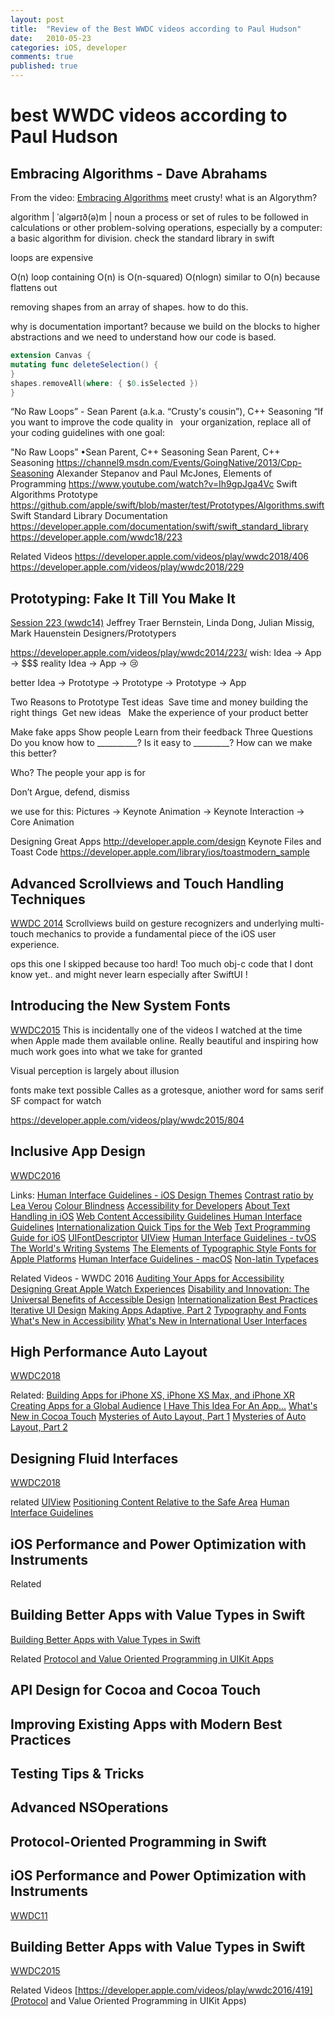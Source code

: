 ```yaml
---
layout: post
title:  "Review of the Best WWDC videos according to Paul Hudson"
date:   2010-05-23
categories: iOS, developer
comments: true
published: true
---
```



# best WWDC videos according to Paul Hudson

## Embracing Algorithms - Dave Abrahams 

From the video:
[Embracing Algorithms](https://developer.apple.com/videos/play/wwdc2018/223/)
meet crusty!
what is an Algorythm? 

algorithm | ˈalɡərɪð(ə)m |
noun
a process or set of rules to be followed in calculations or other problem-solving operations, especially by a computer: a basic algorithm for division.
check the standard library in swift
 
 loops are expensive

O(n) loop containing O(n) is O(n-squared)
O(nlogn) similar to O(n) because flattens out 

removing shapes from an array of shapes. how to do this. 
 
why is documentation important?
because we build on the blocks to higher abstractions and we need to understand how our code is based.

``` swift
extension Canvas {
mutating func deleteSelection() {
}
shapes.removeAll(where: { $0.isSelected })
}
```
“No Raw Loops” - Sean Parent (a.k.a. “Crusty's cousin”), C++ Seasoning
“If you want to improve the code quality in   your organization, replace all of your coding guidelines with one goal:

"No Raw Loops” •Sean Parent, C++ Seasoning
Sean Parent, C++ Seasoning https://channel9.msdn.com/Events/GoingNative/2013/Cpp-Seasoning
Alexander Stepanov and Paul McJones, Elements of Programming https://www.youtube.com/watch?v=Ih9gpJga4Vc
Swift Algorithms Prototype https://github.com/apple/swift/blob/master/test/Prototypes/Algorithms.swift
Swift Standard Library Documentation https://developer.apple.com/documentation/swift/swift_standard_library
https://developer.apple.com/wwdc18/223

Related Videos
https://developer.apple.com/videos/play/wwdc2018/406
https://developer.apple.com/videos/play/wwdc2018/229

## Prototyping: Fake It Till You Make It
[Session 223 (wwdc14)](https://developer.apple.com/videos/play/wwdc2014/223/)
Jeffrey Traer Bernstein, Linda Dong, Julian Missig, Mark Hauenstein
Designers/Prototypers

https://developer.apple.com/videos/play/wwdc2014/223/
wish:
Idea -> App -> $$$
reality
Idea -> App -> 😢

better
Idea -> Prototype -> Prototype -> Prototype -> App

Two Reasons to Prototype Test ideas 
Save time and money building the right things 
Get new ideas  
Make the experience of your product better

Make fake apps
Show people
Learn from their feedback
Three Questions
Do you know how to __________? Is it easy to _________?
How can we make this better?

Who?
The people your app is for

Don’t
Argue, defend, dismiss

we use for this:
Pictures -> Keynote
Animation -> Keynote 
Interaction -> Core Animation

Designing Great Apps
http://developer.apple.com/design
Keynote Files and Toast Code
https://developer.apple.com/library/ios/toastmodern_sample

## Advanced Scrollviews and Touch Handling Techniques
[WWDC 2014](https://developer.apple.com/videos/play/wwdc2014/235/)
Scrollviews build on gesture recognizers and underlying multi-touch mechanics to provide a fundamental piece of the iOS user experience. 

ops this one I skipped because too hard! Too much obj-c code that I dont know yet.. and might never learn especially after SwiftUI  !

## Introducing the New System Fonts
[WWDC2015](https://developer.apple.com/videos/play/wwdc2015/804)
This is incidentally one of the videos I watched at the time when Apple made them available online. Really beautiful and inspiring how much work goes into what we take for granted

Visual perception is largely about illusion

fonts make text possible
Calles as a grotesque, aniother word for sams serif
SF compact for watch

https://developer.apple.com/videos/play/wwdc2015/804

##  Inclusive App Design


[WWDC2016](https://developer.apple.com/videos/play/wwdc2016/801)

Links:
[Human Interface Guidelines - iOS Design Themes](https://developer.apple.com/design/human-interface-guidelines/ios/overview/themes/)
[Contrast ratio by Lea Verou](https://contrast-ratio.com/)
[Colour Blindness](http://www.colourblindawareness.org/colour-blindness/)
[Accessibility for Developers](https://developer.apple.com/accessibility/)
[About Text Handling in iOS](https://developer.apple.com/library/archive/documentation/StringsTextFonts/Conceptual/TextAndWebiPhoneOS/Introduction/Introduction.html#//apple_ref/doc/uid/TP40009542)
[Web Content Accessibility Guidelines ](https://www.w3.org/TR/WCAG/#visual-audio-contrast)
[Human Interface Guidelines](https://developer.apple.com/design/human-interface-guidelines/watchos/overview/themes/)
[Internationalization Quick Tips for the Web](https://www.w3.org/International/quicktips/)
[Text Programming Guide for iOS](https://developer.apple.com/library/archive/documentation/StringsTextFonts/Conceptual/TextAndWebiPhoneOS/CustomTextProcessing/CustomTextProcessing.html#//apple_ref/doc/uid/TP40009542-CH4-SW65)
[UIFontDescriptor](https://developer.apple.com/documentation/uikit/uifontdescriptor#//apple_ref/doc/constant_group/Text_Styles)
[UIView](https://developer.apple.com/documentation/uikit/uiview#//apple_ref/occ/instp/UIView/readableContentGuide)
[Human Interface Guidelines - tvOS](https://developer.apple.com/design/human-interface-guidelines/tvos/overview/themes/)
[The World's Writing Systems](https://global.oup.com/academic/product/the-worlds-writing-systems-9780195079937?cc=us&lang=en&)
[The Elements of Typographic Style ](https://www.indiebound.org/book/9780881792119?aff=stewf)
[Fonts for Apple Platforms](https://developer.apple.com/fonts/)
[Human Interface Guidelines - macOS](https://developer.apple.com/design/human-interface-guidelines/macos/overview/themes/)
[Non-latin Typefaces](https://www.abebooks.com/9780950416151/Non-latin-Typefaces-Bride-Library-London-0950416150/plp)

Related Videos - WWDC 2016
[Auditing Your Apps for Accessibility](https://developer.apple.com/videos/play/wwdc2016/407)
[Designing Great Apple Watch Experiences](https://developer.apple.com/videos/play/wwdc2016/804)
[Disability and Innovation: The Universal Benefits of Accessible Design](https://developer.apple.com/videos/play/wwdc2016/104)
[Internationalization Best Practices](https://developer.apple.com/videos/play/wwdc2016/201)
[Iterative UI Design](https://developer.apple.com/videos/play/wwdc2016/805)
[Making Apps Adaptive, Part 2](https://developer.apple.com/videos/play/wwdc2016/233)
[Typography and Fonts](https://developer.apple.com/videos/play/wwdc2016/803)
[What's New in Accessibility](https://developer.apple.com/videos/play/wwdc2016/202)
[What's New in International User Interfaces](https://developer.apple.com/videos/play/wwdc2016/232)


## High Performance Auto Layout

[WWDC2018](https://developer.apple.com/videos/play/wwdc2018/220/)

Related:
[Building Apps for iPhone XS, iPhone XS Max, and iPhone XR](https://developer.apple.com/videos/play/tech-talks/207)
[Creating Apps for a Global Audience](https://developer.apple.com/videos/play/wwdc2018/201)
[I Have This Idea For An App...](https://developer.apple.com/videos/play/wwdc2018/203)
[What's New in Cocoa Touch](https://developer.apple.com/videos/play/wwdc2018/202)
[Mysteries of Auto Layout, Part 1](https://developer.apple.com/videos/play/wwdc2015/218)
[Mysteries of Auto Layout, Part 2](https://developer.apple.com/videos/play/wwdc2015/219)


## Designing Fluid Interfaces
[WWDC2018](https://developer.apple.com/videos/play/wwdc2018/803)

related
[UIView](https://developer.apple.com/documentation/uikit/uiview)
[Positioning Content Relative to the Safe Area](https://developer.apple.com/documentation/uikit/uiview/positioning_content_relative_to_the_safe_area)
[Human Interface Guidelines](https://developer.apple.com/design/human-interface-guidelines/)
[]()
## iOS Performance and Power Optimization with Instruments

Related


## Building Better Apps with Value Types in Swift
[Building Better Apps with Value Types in Swift](https://developer.apple.com/videos/play/wwdc2015/414/)

Related
[Protocol and Value Oriented Programming in UIKit Apps](https://developer.apple.com/videos/play/wwdc2016/419)

## API Design for Cocoa and Cocoa Touch

## Improving Existing Apps with Modern Best Practices

## Testing Tips & Tricks
## Advanced NSOperations
## Protocol-Oriented Programming in Swift


## iOS Performance and Power Optimization with Instruments
[WWDC11](https://developer.apple.com/videos/play/wwdc2011/312/)


## Building Better Apps with Value Types in Swift
[WWDC2015](https://developer.apple.com/videos/play/wwdc2015/414/)    

Related Videos
[https://developer.apple.com/videos/play/wwdc2016/419](Protocol and Value Oriented Programming in UIKit Apps)